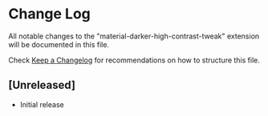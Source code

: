# Change Log

All notable changes to the "material-darker-high-contrast-tweak" extension will be documented in this file.

Check [Keep a Changelog](http://keepachangelog.com/) for recommendations on how to structure this file.

## [Unreleased]

- Initial release
